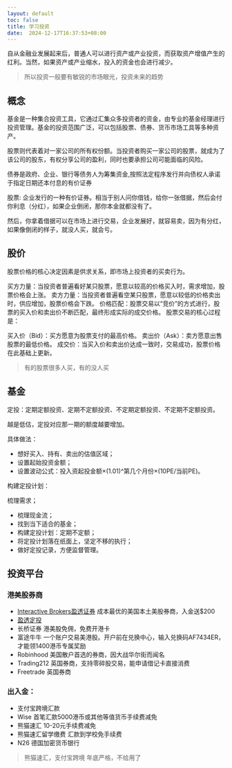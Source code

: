 ```yaml
---
layout: default
toc: false
title: 学习投资
date:  2024-12-17T16:37:53+08:00
---
```


自从金融业发展起来后，普通人可以进行资产或产业投资，而获取资产增值产生的红利。当然，如果资产或产业缩水，投入的资金也会进行减少。

> 所以投资一般要有敏锐的市场眼光，投资未来的趋势

<!--more-->

## 概念
基金是一种集合投资工具，它通过汇集众多投资者的资金，由专业的基金经理进行投资管理。基金的投资范围广泛，可以包括股票、债券、货币市场工具等多种资产。

股票则代表着对一家公司的所有权份额。当投资者购买一家公司的股票，就成为了该公司的股东，有权分享公司的盈利，同时也要承担公司可能面临的风险。

债券是政府、企业、银行等债务人为筹集资金,按照法定程序发行并向债权人承诺于指定日期还本付息的有价证券

股票: 企业发行的一种有价证券。相当于别人问你借钱，给你一张借据，然后会付你利息（分红），如果企业倒闭，那你本金就都没有了。

然后，你拿着借据可以在市场上进行交易，企业发展好，就容易卖，因为有分红，如果像倒闭的样子，就没人买，就会亏。

## 股价

股票价格的核心决定因素是供求关系，即市场上投资者的买卖行为。

买方力量：当投资者普遍看好某只股票，愿意以较高的价格买入时，需求增加，股票价格会上涨。
卖方力量：当投资者普遍看空某只股票，愿意以较低的价格卖出时，供应增加，股票价格会下跌。
价格匹配：股票交易以“竞价”的方式进行，股票的买入价和卖出价不断匹配，最终形成实际的成交价格。
股票交易的核心过程是：

买入价（Bid）：买方愿意为股票支付的最高价格。
卖出价（Ask）：卖方愿意出售股票的最低价格。
成交价：当买入价和卖出价达成一致时，交易成功，股票价格在此基础上更新。

> 有的股票很多人买，有的没人买

## 基金

定投：定期定额投资、定期不定额投资、不定期定额投资、不定期不定额投资。

越是低估，定投对应那一期的额度越要增加。

具体做法：

- 想好买入、持有、卖出的估值区域；
- 设置起始投资金额；
- 设置波动公式：投入资起投金额×(1.01)^第几个月份×(10PE/当前PE)。

构建定投计划：

梳理需求；
- 梳理现金流；
- 找到当下适合的基金；
- 构建定投计划：定期不定额；
- 将定投计划落在纸面上，坚定不移的执行；
- 做好定投记录，方便监督管理。

## 投资平台

### 港美股券商

- [Interactive Brokers盈透证券](https://ibkr.com/referral/ming514) 成本最优的美国本土美股券商，入金送$200
- [盈透定投]( https://innomad.io/ib-recurring-investments)
- 长桥证券 港美股免佣，免费开港卡
- 富途牛牛 一个账户交易美港股。开户前在兑换中心，输入兑换码AF7434ER，才能领1400港币专属奖励
- Robinhood 美国散户首选的券商，因大战华尔街而闻名
- Trading212 英国券商，支持零碎股交易，能申请借记卡直接消费
- Freetrade 英国券商

### 出入金：

- 支付宝跨境汇款
- Wise 首笔汇款5000港币或其他等值货币手续费减免
- 熊猫速汇 10-20元手续费减免
- 熊猫速汇留学缴费 汇款到学校免手续费
- N26 德国加密货币银行

> 熊猫速汇，支付宝跨境 年底严格，不给用了